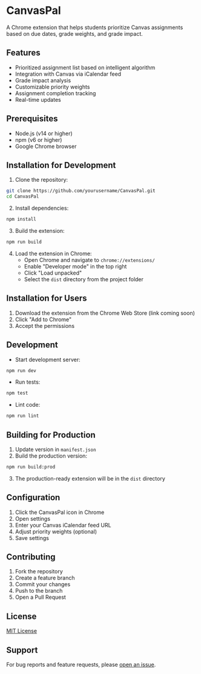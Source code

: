 # CanvasPal

A Chrome extension that helps students prioritize Canvas assignments based on due dates, grade weights, and grade impact.

## Features

- Prioritized assignment list based on intelligent algorithm
- Integration with Canvas via iCalendar feed
- Grade impact analysis
- Customizable priority weights
- Assignment completion tracking
- Real-time updates

## Prerequisites

- Node.js (v14 or higher)
- npm (v6 or higher)
- Google Chrome browser

## Installation for Development

1. Clone the repository:
```bash
git clone https://github.com/yourusername/CanvasPal.git
cd CanvasPal
```

2. Install dependencies:
```bash
npm install
```

3. Build the extension:
```bash
npm run build
```

4. Load the extension in Chrome:
   - Open Chrome and navigate to `chrome://extensions/`
   - Enable "Developer mode" in the top right
   - Click "Load unpacked"
   - Select the `dist` directory from the project folder

## Installation for Users

1. Download the extension from the Chrome Web Store (link coming soon)
2. Click "Add to Chrome"
3. Accept the permissions

## Development

- Start development server:
```bash
npm run dev
```

- Run tests:
```bash
npm test
```

- Lint code:
```bash
npm run lint
```

## Building for Production

1. Update version in `manifest.json`
2. Build the production version:
```bash
npm run build:prod
```
3. The production-ready extension will be in the `dist` directory

## Configuration

1. Click the CanvasPal icon in Chrome
2. Open settings
3. Enter your Canvas iCalendar feed URL
4. Adjust priority weights (optional)
5. Save settings

## Contributing

1. Fork the repository
2. Create a feature branch
3. Commit your changes
4. Push to the branch
5. Open a Pull Request

## License

[MIT License](LICENSE)

## Support

For bug reports and feature requests, please [open an issue](https://github.com/yourusername/CanvasPal/issues).
